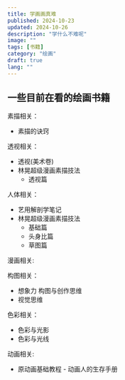 ```yaml
---
title: 学画画真难
published: 2024-10-23
updated: 2024-10-26
description: "学什么不难呢"
image: ""
tags: [书籍]
category: "绘画"
draft: true
lang: ""
---
```


## 一些目前在看的绘画书籍

素描相关：

- 素描的诀窍

透视相关：

- 透视(美术卷)
- 林晃超级漫画素描技法
  - 透视篇

人体相关：

- 艺用解剖学笔记
- 林晃超级漫画素描技法
  - 基础篇
  - 头身比篇
  - 草图篇

漫画相关:


构图相关：

- 想象力 构图与创作思维
- 视觉思维

色彩相关：

- 色彩与光影
- 色彩与光线

动画相关:
- 原动画基础教程 - 动画人的生存手册
